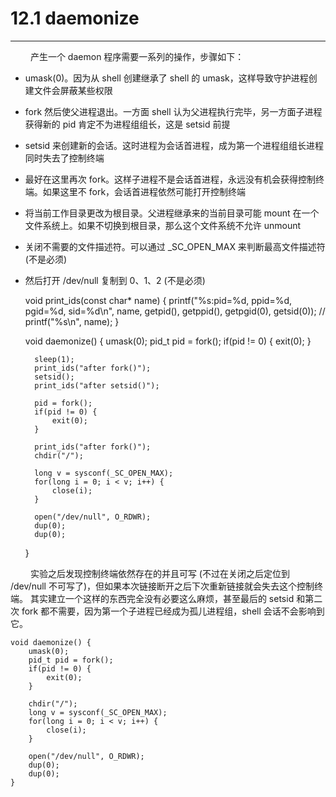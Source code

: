 # 12.1 daemonize
***

&emsp;&emsp;
产生一个 daemon 程序需要一系列的操作，步骤如下：

+ umask(0)。因为从 shell 创建继承了 shell 的 umask，这样导致守护进程创建文件会屏蔽某些权限
+ fork 然后使父进程退出。一方面 shell 认为父进程执行完毕，另一方面子进程获得新的 pid 肯定不为进程组组长，这是 setsid 前提
+ setsid 来创建新的会话。这时进程为会话首进程，成为第一个进程组组长进程同时失去了控制终端
+ 最好在这里再次 fork。这样子进程不是会话首进程，永远没有机会获得控制终端。如果这里不 fork，会话首进程依然可能打开控制终端
+ 将当前工作目录更改为根目录。父进程继承来的当前目录可能 mount 在一个文件系统上。如果不切换到根目录，那么这个文件系统不允许 unmount
+ 关闭不需要的文件描述符。可以通过 \_SC\_OPEN\_MAX 来判断最高文件描述符 (不是必须)
+ 然后打开 /dev/null 复制到 0、1、2 (不是必须)


    void print_ids(const char* name) {
        printf("%s:pid=%d, ppid=%d, pgid=%d, sid=%d\n",
               name, getpid(), getppid(), getpgid(0), getsid(0));
        // printf("%s\n", name);
    }
    
    void daemonize() {
        umask(0);
        pid_t pid = fork();
        if(pid != 0) {
            exit(0);
        }
        
        sleep(1);
        print_ids("after fork()");
        setsid();
        print_ids("after setsid()");

        pid = fork();
        if(pid != 0) {
            exit(0);
        }
        
        print_ids("after fork()");
        chdir("/");
        
        long v = sysconf(_SC_OPEN_MAX);
        for(long i = 0; i < v; i++) {
            close(i);
        }
        
        open("/dev/null", O_RDWR);
        dup(0);
        dup(0);
    }

&emsp;&emsp;
实验之后发现控制终端依然存在的并且可写 (不过在关闭之后定位到 /dev/null 不可写了)，但如果本次链接断开之后下次重新链接就会失去这个控制终端。
其实建立一个这样的东西完全没有必要这么麻烦，甚至最后的 setsid 和第二次 fork 都不需要，因为第一个子进程已经成为孤儿进程组，shell 会话不会影响到它。

    void daemonize() {
        umask(0);
        pid_t pid = fork();
        if(pid != 0) {
            exit(0);
        }
        
        chdir("/");
        long v = sysconf(_SC_OPEN_MAX);
        for(long i = 0; i < v; i++) {
            close(i);
        }
        
        open("/dev/null", O_RDWR);
        dup(0);
        dup(0);
    }